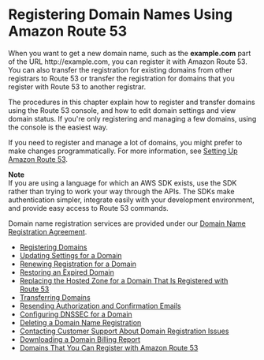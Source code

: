 # Registering Domain Names Using Amazon Route 53<a name="registrar"></a>

When you want to get a new domain name, such as the **example\.com** part of the URL http://example\.com, you can register it with Amazon Route 53\. You can also transfer the registration for existing domains from other registrars to Route 53 or transfer the registration for domains that you register with Route 53 to another registrar\. 

The procedures in this chapter explain how to register and transfer domains using the Route 53 console, and how to edit domain settings and view domain status\. If you're only registering and managing a few domains, using the console is the easiest way\. 

If you need to register and manage a lot of domains, you might prefer to make changes programmatically\. For more information, see [Setting Up Amazon Route 53](setting-up-route-53.md)\. 

**Note**  
If you are using a language for which an AWS SDK exists, use the SDK rather than trying to work your way through the APIs\. The SDKs make authentication simpler, integrate easily with your development environment, and provide easy access to Route 53 commands\. 

Domain name registration services are provided under our [Domain Name Registration Agreement](https://aws.amazon.com/route53/domain-registration-agreement/)\.


+ [Registering Domains](domain-register-update.md)
+ [Updating Settings for a Domain](domain-update-settings.md)
+ [Renewing Registration for a Domain](domain-renew.md)
+ [Restoring an Expired Domain](domain-restore-expired.md)
+ [Replacing the Hosted Zone for a Domain That Is Registered with Route 53](domain-replace-hosted-zone.md)
+ [Transferring Domains](domain-transfer.md)
+ [Resending Authorization and Confirmation Emails](domain-click-email-link.md)
+ [Configuring DNSSEC for a Domain](domain-configure-dnssec.md)
+ [Deleting a Domain Name Registration](domain-delete.md)
+ [Contacting Customer Support About Domain Registration Issues](domain-contact-support.md)
+ [Downloading a Domain Billing Report](domain-billing-report.md)
+ [Domains That You Can Register with Amazon Route 53](registrar-tld-list.md)